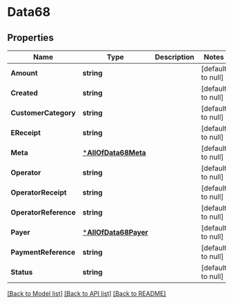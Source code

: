# Data68

## Properties
Name | Type | Description | Notes
------------ | ------------- | ------------- | -------------
**Amount** | **string** |  | [default to null]
**Created** | **string** |  | [default to null]
**CustomerCategory** | **string** |  | [default to null]
**EReceipt** | **string** |  | [default to null]
**Meta** | [***AllOfData68Meta**](AllOfData68Meta.md) |  | [default to null]
**Operator** | **string** |  | [default to null]
**OperatorReceipt** | **string** |  | [default to null]
**OperatorReference** | **string** |  | [default to null]
**Payer** | [***AllOfData68Payer**](AllOfData68Payer.md) |  | [default to null]
**PaymentReference** | **string** |  | [default to null]
**Status** | **string** |  | [default to null]

[[Back to Model list]](../README.md#documentation-for-models) [[Back to API list]](../README.md#documentation-for-api-endpoints) [[Back to README]](../README.md)

